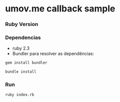 # umov.me callback sample #

### Ruby Version ###

### Dependencias ###
* ruby 2.3 
* Bundler para resolver as dependências:

```bash
gem install bundler 
```

```bash
bundle install 
```

### Run ###
```bash
ruby index.rb
```
